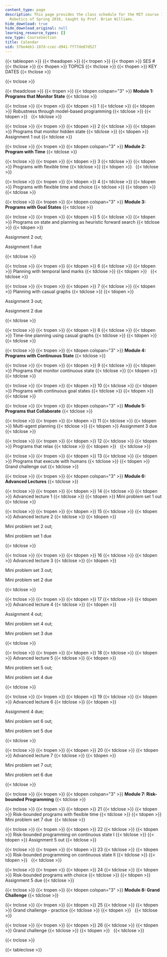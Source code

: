 ```yaml
---
content_type: page
description: This page provides the class schedule for the MIT course 16.412J Cognitive
  Robotics of Spring 2016, taught by Prof. Brian Williams.
hide_download: true
hide_download_original: null
learning_resource_types: []
ocw_type: CourseSection
title: Calendar
uid: 37be4eb1-187d-ccec-d941-ff77de87d527
---
```


{{< tableopen >}}
{{< theadopen >}}
{{< tropen >}}
{{< thopen >}}
SES #
{{< thclose >}}
{{< thopen >}}
TOPICS
{{< thclose >}}
{{< thopen >}}
KEY DATES
{{< thclose >}}

{{< trclose >}}

{{< theadclose >}}
{{< tropen >}}
{{< tdopen colspan="3" >}}
**Module 1: Programs that Monitor State**
{{< tdclose >}}

{{< trclose >}}
{{< tropen >}}
{{< tdopen >}}
1
{{< tdclose >}}
{{< tdopen >}}
Robustness through model-based programming
{{< tdclose >}}
{{< tdopen >}}
 
{{< tdclose >}}

{{< trclose >}}
{{< tropen >}}
{{< tdopen >}}
2
{{< tdclose >}}
{{< tdopen >}}
Programs that monitor hidden state
{{< tdclose >}}
{{< tdopen >}}
Assignment 1 out
{{< tdclose >}}

{{< trclose >}}
{{< tropen >}}
{{< tdopen colspan="3" >}}
**Module 2: Program with Time**
{{< tdclose >}}

{{< trclose >}}
{{< tropen >}}
{{< tdopen >}}
3
{{< tdclose >}}
{{< tdopen >}}
Programs with flexible time
{{< tdclose >}}
{{< tdopen >}}
 
{{< tdclose >}}

{{< trclose >}}
{{< tropen >}}
{{< tdopen >}}
4
{{< tdclose >}}
{{< tdopen >}}
Programs with flexible time and choice
{{< tdclose >}}
{{< tdopen >}}
 
{{< tdclose >}}

{{< trclose >}}
{{< tropen >}}
{{< tdopen colspan="3" >}}
**Module 3: Programs with Goal States**
{{< tdclose >}}

{{< trclose >}}
{{< tropen >}}
{{< tdopen >}}
5
{{< tdclose >}}
{{< tdopen >}}
Programs on state and planning as heuristic forward search
{{< tdclose >}}
{{< tdopen >}}


Assignment 2 out;

Assignment 1 due


{{< tdclose >}}

{{< trclose >}}
{{< tropen >}}
{{< tdopen >}}
6
{{< tdclose >}}
{{< tdopen >}}
Planning with temporal land marks
{{< tdclose >}}
{{< tdopen >}}
 
{{< tdclose >}}

{{< trclose >}}
{{< tropen >}}
{{< tdopen >}}
7
{{< tdclose >}}
{{< tdopen >}}
Planning with casual graphs
{{< tdclose >}}
{{< tdopen >}}


Assignment 3 out;

Assignment 2 due


{{< tdclose >}}

{{< trclose >}}
{{< tropen >}}
{{< tdopen >}}
8
{{< tdclose >}}
{{< tdopen >}}
Time-line planning using casual graphs
{{< tdclose >}}
{{< tdopen >}}
 
{{< tdclose >}}

{{< trclose >}}
{{< tropen >}}
{{< tdopen colspan="3" >}}
**Module 4: Programs with Continuous State**
{{< tdclose >}}

{{< trclose >}}
{{< tropen >}}
{{< tdopen >}}
9
{{< tdclose >}}
{{< tdopen >}}
Programs that monitor continuous state
{{< tdclose >}}
{{< tdopen >}}
 
{{< tdclose >}}

{{< trclose >}}
{{< tropen >}}
{{< tdopen >}}
10
{{< tdclose >}}
{{< tdopen >}}
Programs with continuous goal states
{{< tdclose >}}
{{< tdopen >}}
 
{{< tdclose >}}

{{< trclose >}}
{{< tropen >}}
{{< tdopen colspan="3" >}}
**Module 5: Programs that Collaborate**
{{< tdclose >}}

{{< trclose >}}
{{< tropen >}}
{{< tdopen >}}
11
{{< tdclose >}}
{{< tdopen >}}
Multi-agent planning
{{< tdclose >}}
{{< tdopen >}}
Assignment 3 due
{{< tdclose >}}

{{< trclose >}}
{{< tropen >}}
{{< tdopen >}}
12
{{< tdclose >}}
{{< tdopen >}}
Programs that relax
{{< tdclose >}}
{{< tdopen >}}
 
{{< tdclose >}}

{{< trclose >}}
{{< tropen >}}
{{< tdopen >}}
13
{{< tdclose >}}
{{< tdopen >}}
Programs that execute with humans
{{< tdclose >}}
{{< tdopen >}}
Grand challenge out
{{< tdclose >}}

{{< trclose >}}
{{< tropen >}}
{{< tdopen colspan="3" >}}
**Module 6: Advanced Lectures**
{{< tdclose >}}

{{< trclose >}}
{{< tropen >}}
{{< tdopen >}}
14
{{< tdclose >}}
{{< tdopen >}}
Advanced lecture 1
{{< tdclose >}}
{{< tdopen >}}
Mini problem set 1 out
{{< tdclose >}}

{{< trclose >}}
{{< tropen >}}
{{< tdopen >}}
15
{{< tdclose >}}
{{< tdopen >}}
Advanced lecture 2
{{< tdclose >}}
{{< tdopen >}}


Mini problem set 2 out;

Mini problem set 1 due


{{< tdclose >}}

{{< trclose >}}
{{< tropen >}}
{{< tdopen >}}
16
{{< tdclose >}}
{{< tdopen >}}
Advanced lecture 3
{{< tdclose >}}
{{< tdopen >}}


Mini problem set 3 out;

Mini problem set 2 due


{{< tdclose >}}

{{< trclose >}}
{{< tropen >}}
{{< tdopen >}}
17
{{< tdclose >}}
{{< tdopen >}}
Advanced lecture 4
{{< tdclose >}}
{{< tdopen >}}


Assignment 4 out;

Mini problem set 4 out;

Mini problem set 3 due


{{< tdclose >}}

{{< trclose >}}
{{< tropen >}}
{{< tdopen >}}
18
{{< tdclose >}}
{{< tdopen >}}
Advanced lecture 5
{{< tdclose >}}
{{< tdopen >}}


Mini problem set 5 out;

Mini problem set 4 due 


{{< tdclose >}}

{{< trclose >}}
{{< tropen >}}
{{< tdopen >}}
19
{{< tdclose >}}
{{< tdopen >}}
Advanced lecture 6
{{< tdclose >}}
{{< tdopen >}}


Assignment 4 due;

Mini problem set 6 out;

Mini problem set 5 due


{{< tdclose >}}

{{< trclose >}}
{{< tropen >}}
{{< tdopen >}}
20
{{< tdclose >}}
{{< tdopen >}}
Advanced lecture 7
{{< tdclose >}}
{{< tdopen >}}


Mini problem set 7 out;

Mini problem set 6 due


{{< tdclose >}}

{{< trclose >}}
{{< tropen >}}
{{< tdopen colspan="3" >}}
**Module 7: Risk-bounded Programming**
{{< tdclose >}}

{{< trclose >}}
{{< tropen >}}
{{< tdopen >}}
21
{{< tdclose >}}
{{< tdopen >}}
Risk-bounded programs with flexible time
{{< tdclose >}}
{{< tdopen >}}
Mini problem set 7 due 
{{< tdclose >}}

{{< trclose >}}
{{< tropen >}}
{{< tdopen >}}
22
{{< tdclose >}}
{{< tdopen >}}
Risk-bounded programming on continuous state I
{{< tdclose >}}
{{< tdopen >}}
Assignment 5 out
{{< tdclose >}}

{{< trclose >}}
{{< tropen >}}
{{< tdopen >}}
23
{{< tdclose >}}
{{< tdopen >}}
Risk-bounded programming on continuous state II
{{< tdclose >}}
{{< tdopen >}}
 
{{< tdclose >}}

{{< trclose >}}
{{< tropen >}}
{{< tdopen >}}
24
{{< tdclose >}}
{{< tdopen >}}
Risk-bounded programs with choice
{{< tdclose >}}
{{< tdopen >}}
Assignment 5 due
{{< tdclose >}}

{{< trclose >}}
{{< tropen >}}
{{< tdopen colspan="3" >}}
**Module 8: Grand Challenge**
{{< tdclose >}}

{{< trclose >}}
{{< tropen >}}
{{< tdopen >}}
25
{{< tdclose >}}
{{< tdopen >}}
Grand challenge - practice
{{< tdclose >}}
{{< tdopen >}}
 
{{< tdclose >}}

{{< trclose >}}
{{< tropen >}}
{{< tdopen >}}
26
{{< tdclose >}}
{{< tdopen >}}
Grand challenge
{{< tdclose >}}
{{< tdopen >}}
 
{{< tdclose >}}

{{< trclose >}}

{{< tableclose >}}